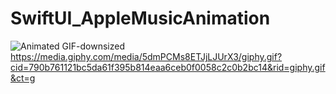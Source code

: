 # SwiftUI_AppleMusicAnimation

![Animated GIF-downsized](https://media.giphy.com/media/VUbE2sJi2fZ50vuIC8/giphy.gif)
https://media.giphy.com/media/5dmPCMs8ETJjLJUrX3/giphy.gif?cid=790b761121bc5da61f395b814eaa6ceb0f0058c2c0b2bc14&rid=giphy.gif&ct=g
